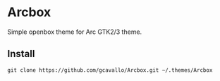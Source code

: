 Arcbox
======

Simple openbox theme for Arc GTK2/3 theme.

Install
-------

	git clone https://github.com/gcavallo/Arcbox.git ~/.themes/Arcbox
